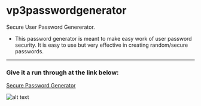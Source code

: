 # vp3passwordgenerator

Secure User Password  Genererator.

* This password generator is meant to make easy work of user password security. It is easy to use but very effective in creating random/secure passwords. 

---

### Give it a run through at the link below:

[Secure Password Generator](https://www.google.com)



![alt text](passwordimage.jpeg)




